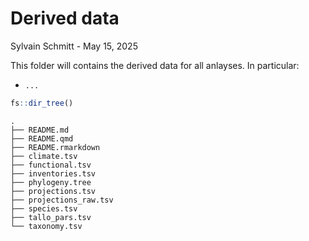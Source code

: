# Derived data
Sylvain Schmitt -
May 15, 2025

This folder will contains the derived data for all anlayses. In
particular:

- `...`

``` r
fs::dir_tree()
```

    .
    ├── README.md
    ├── README.qmd
    ├── README.rmarkdown
    ├── climate.tsv
    ├── functional.tsv
    ├── inventories.tsv
    ├── phylogeny.tree
    ├── projections.tsv
    ├── projections_raw.tsv
    ├── species.tsv
    ├── tallo_pars.tsv
    └── taxonomy.tsv

